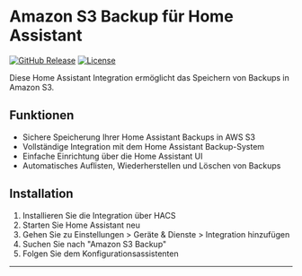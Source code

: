# Amazon S3 Backup für Home Assistant

[![GitHub Release][releases-shield]][releases]
[![License][license-shield]](LICENSE)

Diese Home Assistant Integration ermöglicht das Speichern von Backups in Amazon S3.

## Funktionen

- Sichere Speicherung Ihrer Home Assistant Backups in AWS S3
- Vollständige Integration mit dem Home Assistant Backup-System
- Einfache Einrichtung über die Home Assistant UI
- Automatisches Auflisten, Wiederherstellen und Löschen von Backups

## Installation

1. Installieren Sie die Integration über HACS
2. Starten Sie Home Assistant neu
3. Gehen Sie zu Einstellungen > Geräte & Dienste > Integration hinzufügen
4. Suchen Sie nach "Amazon S3 Backup"
5. Folgen Sie dem Konfigurationsassistenten

***

[releases-shield]: https://img.shields.io/github/release/tobiaskuntzsch/AmazonWebServicesS3Backup.svg
[releases]: https://github.com/tobiaskuntzsch/AmazonWebServicesS3Backup/releases
[license-shield]: https://img.shields.io/github/license/tobiaskuntzsch/AmazonWebServicesS3Backup.svg
